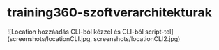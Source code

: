 # training360-szoftverarchitekturak
![Location hozzáadás CLI-ból kézzel és CLI-ból script-tel](screenshots/locationCLI.jpg, screenshots/locationCLI2.jpg)
